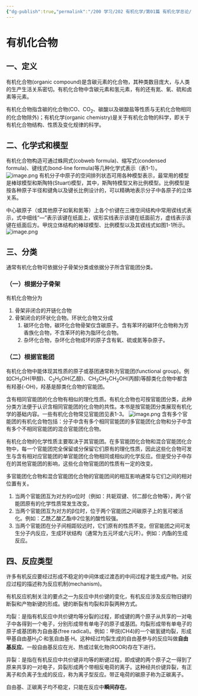```yaml
---
{"dg-publish":true,"permalink":"/200 学习/202 有机化学/第01篇 有机化学总论/第01章 绪论/第1节 有机化合物/有机化合物/","title":"有机化合物","created":"2024-01-30T12:49:00.785+08:00","updated":"2024-01-30T18:35:09.713+08:00"}
---
```


# 有机化合物
## 一、定义
有机化合物(organic compound)是含碳元素的化合物，其种类数目庞大，与人类的生产生活关系密切。有机化合物中含碳元素和氢元素，有的还有氮、氧、硫和卤素等元素。

有机化合物指含碳的化合物(CO、CO<sub>2</sub>、碳酸以及碳酸盐等性质与无机化合物相同的化合物除外)；有机化学(organic chemistry)是关于有机化合物的科学，即关于有机化合物结构、性质及变化规律的科学。
## 二、化学式和模型
有机化合物构造可通过蛛网式(cobweb formula)、缩写式(condensed formula)、键线式(bond-line formula)等几种化学式表示（表1-1）。
![image.png](https://cdn.jsdelivr.net/gh/Dolan-Lance/Image-Jiang/%E6%9C%89%E6%9C%BA%E5%8C%96%E5%AD%A6%20%E8%A1%A81-1)
有机分子中原子的空间排列状态可用各种模型表示，最常用的模型是棒球模型和斯陶特(Stuart)模型，其中，斯陶特模型又称比例模型。比例模型是按各种原子半径和键角以及键长比例设计的，可以精确地表示分子中各原子的立体关系。

中心碳原子（或其他原子如氧和氮等）上各个价键在三维空间结构中常用锲线式表示，式中细线“—”表示该键在纸面上，锲形实线表示该键在纸面前方，虚线表示该键在纸面后方。甲烷立体结构的棒球模型、比例模型以及其锲线式如图1-1所示。
![image.png](https://cdn.jsdelivr.net/gh/Dolan-Lance/Image-Jiang/%E6%9C%89%E6%9C%BA%E5%8C%96%E5%AD%A6%20%E5%9B%BE1-1)
## 三、分类
通常有机化合物可依据分子骨架分类或依据分子所含官能团分类。
### （一）根据分子骨架
有机化合物分为
1. 骨架非闭合的开链化合物
2. 骨架闭合的环状化合物。环状化合物又分成
	1. 碳环化合物，碳环化合物骨架仅含碳原子。含有苯环的碳环化合物称为芳香族化合物，不含苯环的称为脂环化合物。
	2. 杂环化合物，杂环化合物成环的原子含有氧、硫或氮等杂原子。
### （二）根据官能团
有机化合物中能体现其性质的原子或基团通常称为官能团(functional group)。例如CH<sub>3</sub>OH(甲醇)、C<sub>2</sub>H<sub>5</sub>OH(乙醇)、CH<sub>3</sub>CH<sub>2</sub>CH<sub>2</sub>OH(丙醇)等醇类化合物中都含有羟基(-OH)，羟基是醇类化合物的官能团。

含有相同官能团的化合物有相似的理化性质。有机化合物也可按官能团分类，此种分类方法便于认识含相同官能团的化合物的共性。本书是按官能团分类展现有机化学的基础内容。一些有机化合物常见官能团见表1-3。
![image.png](https://cdn.jsdelivr.net/gh/Dolan-Lance/Image-Jiang/202401301820295.jpg)
含有多个官能团的有机化合物包括：分子中含有多个相同官能团的多官能团化合物和分子中含有多个不相同官能团的混合官能团化合物。

有机化合物的化学性质主要取决于其官能团。在多官能团化合物和混合官能团化合物中，每一个官能团完全保留或分保留它们原有的理化性质，因此这些化合物可发生与含有相对应官能团的单官能团化合物相同或相似的化学反应。但是受分子中存在的其他官能团的影响，这些化合物官能团的性质有一定的改变。

多官能团化合物和混合官能团化合物的官能团间的相互影响通常与它们之间的相对位置有关。
1. 当两个官能团互为对方的α位时（例如：共轭双键、邻二醇化合物等），两个官能团原有的化学性质常发生改变。
2. 当两个官能团互为对方的β位时，位于两个官能团之间碳原子上的氢可被活化。例如：乙酰乙酸乙酯中2位氢的酸性较强。
3. 当两个官能团在分子间相距较远时，它们原有的性质不变。但官能团之间可发生分子内反应，生成环状结构（通常为五元环或六元环）。例如：内酯的生成反应。
## 四、反应类型
许多有机反应要经过形成不稳定的中间体或过渡态的中间过程才能生成产物。对反应过程的描述称为反应机制(mechanism)。

有机反应机制关注的要点之一为反应中共价键的变化，有机反应涉及反应物旧键的断裂和产物新键的形成。键的断裂有均裂和异裂两种方式。

均裂：是指有机反应中共价键均等分裂的过程，即成键的两个原子从共享的一对电子中各得到一个电子，分别形成带有单电子的原子或基团。均裂形成带有单电子的原子或基团称为自由基(free radical)。例如：甲烷(CH4)的一个碳氢键均裂，形成甲基自由基H<sub>3</sub>C·和氢自由基·H。这种经过均裂生成的自由基参与的反应叫做**自由基反应**。一般自由基反应在光、热或过氧化物(ROOR)存在下进行。

异裂：是指在有机反应中共价键非均等的断键过程，即成键的两个原子之一得到了原来共享的一对电子，异裂形成两个带相反电荷的离子。这种经共价键异裂，有正离子和负离子生成的反应，称为离子型反应。带正电荷的碳原子称为正碳离子。

自由基、正碳离子均不稳定，只能在反应中**瞬间存在**。

